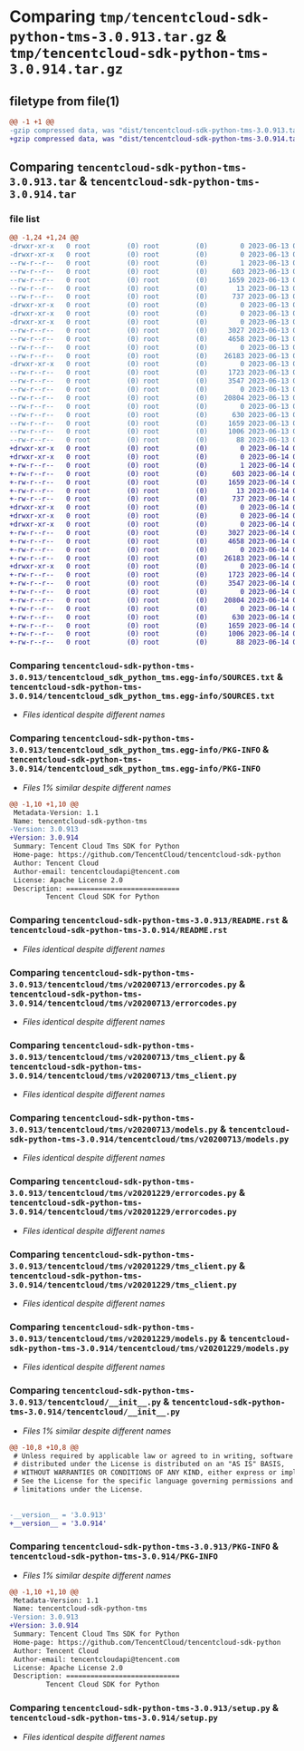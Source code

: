# Comparing `tmp/tencentcloud-sdk-python-tms-3.0.913.tar.gz` & `tmp/tencentcloud-sdk-python-tms-3.0.914.tar.gz`

## filetype from file(1)

```diff
@@ -1 +1 @@
-gzip compressed data, was "dist/tencentcloud-sdk-python-tms-3.0.913.tar", last modified: Tue Jun 13 02:27:49 2023, max compression
+gzip compressed data, was "dist/tencentcloud-sdk-python-tms-3.0.914.tar", last modified: Wed Jun 14 00:37:00 2023, max compression
```

## Comparing `tencentcloud-sdk-python-tms-3.0.913.tar` & `tencentcloud-sdk-python-tms-3.0.914.tar`

### file list

```diff
@@ -1,24 +1,24 @@
-drwxr-xr-x   0 root         (0) root         (0)        0 2023-06-13 02:27:49.000000 tencentcloud-sdk-python-tms-3.0.913/
-drwxr-xr-x   0 root         (0) root         (0)        0 2023-06-13 02:27:49.000000 tencentcloud-sdk-python-tms-3.0.913/tencentcloud_sdk_python_tms.egg-info/
--rw-r--r--   0 root         (0) root         (0)        1 2023-06-13 02:27:49.000000 tencentcloud-sdk-python-tms-3.0.913/tencentcloud_sdk_python_tms.egg-info/dependency_links.txt
--rw-r--r--   0 root         (0) root         (0)      603 2023-06-13 02:27:49.000000 tencentcloud-sdk-python-tms-3.0.913/tencentcloud_sdk_python_tms.egg-info/SOURCES.txt
--rw-r--r--   0 root         (0) root         (0)     1659 2023-06-13 02:27:49.000000 tencentcloud-sdk-python-tms-3.0.913/tencentcloud_sdk_python_tms.egg-info/PKG-INFO
--rw-r--r--   0 root         (0) root         (0)       13 2023-06-13 02:27:49.000000 tencentcloud-sdk-python-tms-3.0.913/tencentcloud_sdk_python_tms.egg-info/top_level.txt
--rw-r--r--   0 root         (0) root         (0)      737 2023-06-13 02:27:49.000000 tencentcloud-sdk-python-tms-3.0.913/README.rst
-drwxr-xr-x   0 root         (0) root         (0)        0 2023-06-13 02:27:49.000000 tencentcloud-sdk-python-tms-3.0.913/tencentcloud/
-drwxr-xr-x   0 root         (0) root         (0)        0 2023-06-13 02:27:49.000000 tencentcloud-sdk-python-tms-3.0.913/tencentcloud/tms/
-drwxr-xr-x   0 root         (0) root         (0)        0 2023-06-13 02:27:49.000000 tencentcloud-sdk-python-tms-3.0.913/tencentcloud/tms/v20200713/
--rw-r--r--   0 root         (0) root         (0)     3027 2023-06-13 02:27:49.000000 tencentcloud-sdk-python-tms-3.0.913/tencentcloud/tms/v20200713/errorcodes.py
--rw-r--r--   0 root         (0) root         (0)     4658 2023-06-13 02:27:49.000000 tencentcloud-sdk-python-tms-3.0.913/tencentcloud/tms/v20200713/tms_client.py
--rw-r--r--   0 root         (0) root         (0)        0 2023-06-13 02:27:49.000000 tencentcloud-sdk-python-tms-3.0.913/tencentcloud/tms/v20200713/__init__.py
--rw-r--r--   0 root         (0) root         (0)    26183 2023-06-13 02:27:49.000000 tencentcloud-sdk-python-tms-3.0.913/tencentcloud/tms/v20200713/models.py
-drwxr-xr-x   0 root         (0) root         (0)        0 2023-06-13 02:27:49.000000 tencentcloud-sdk-python-tms-3.0.913/tencentcloud/tms/v20201229/
--rw-r--r--   0 root         (0) root         (0)     1723 2023-06-13 02:27:49.000000 tencentcloud-sdk-python-tms-3.0.913/tencentcloud/tms/v20201229/errorcodes.py
--rw-r--r--   0 root         (0) root         (0)     3547 2023-06-13 02:27:49.000000 tencentcloud-sdk-python-tms-3.0.913/tencentcloud/tms/v20201229/tms_client.py
--rw-r--r--   0 root         (0) root         (0)        0 2023-06-13 02:27:49.000000 tencentcloud-sdk-python-tms-3.0.913/tencentcloud/tms/v20201229/__init__.py
--rw-r--r--   0 root         (0) root         (0)    20804 2023-06-13 02:27:49.000000 tencentcloud-sdk-python-tms-3.0.913/tencentcloud/tms/v20201229/models.py
--rw-r--r--   0 root         (0) root         (0)        0 2023-06-13 02:27:49.000000 tencentcloud-sdk-python-tms-3.0.913/tencentcloud/tms/__init__.py
--rw-r--r--   0 root         (0) root         (0)      630 2023-06-13 02:27:49.000000 tencentcloud-sdk-python-tms-3.0.913/tencentcloud/__init__.py
--rw-r--r--   0 root         (0) root         (0)     1659 2023-06-13 02:27:49.000000 tencentcloud-sdk-python-tms-3.0.913/PKG-INFO
--rw-r--r--   0 root         (0) root         (0)     1006 2023-06-13 02:27:49.000000 tencentcloud-sdk-python-tms-3.0.913/setup.py
--rw-r--r--   0 root         (0) root         (0)       88 2023-06-13 02:27:49.000000 tencentcloud-sdk-python-tms-3.0.913/setup.cfg
+drwxr-xr-x   0 root         (0) root         (0)        0 2023-06-14 00:37:00.000000 tencentcloud-sdk-python-tms-3.0.914/
+drwxr-xr-x   0 root         (0) root         (0)        0 2023-06-14 00:37:00.000000 tencentcloud-sdk-python-tms-3.0.914/tencentcloud_sdk_python_tms.egg-info/
+-rw-r--r--   0 root         (0) root         (0)        1 2023-06-14 00:37:00.000000 tencentcloud-sdk-python-tms-3.0.914/tencentcloud_sdk_python_tms.egg-info/dependency_links.txt
+-rw-r--r--   0 root         (0) root         (0)      603 2023-06-14 00:37:00.000000 tencentcloud-sdk-python-tms-3.0.914/tencentcloud_sdk_python_tms.egg-info/SOURCES.txt
+-rw-r--r--   0 root         (0) root         (0)     1659 2023-06-14 00:37:00.000000 tencentcloud-sdk-python-tms-3.0.914/tencentcloud_sdk_python_tms.egg-info/PKG-INFO
+-rw-r--r--   0 root         (0) root         (0)       13 2023-06-14 00:37:00.000000 tencentcloud-sdk-python-tms-3.0.914/tencentcloud_sdk_python_tms.egg-info/top_level.txt
+-rw-r--r--   0 root         (0) root         (0)      737 2023-06-14 00:37:00.000000 tencentcloud-sdk-python-tms-3.0.914/README.rst
+drwxr-xr-x   0 root         (0) root         (0)        0 2023-06-14 00:37:00.000000 tencentcloud-sdk-python-tms-3.0.914/tencentcloud/
+drwxr-xr-x   0 root         (0) root         (0)        0 2023-06-14 00:37:00.000000 tencentcloud-sdk-python-tms-3.0.914/tencentcloud/tms/
+drwxr-xr-x   0 root         (0) root         (0)        0 2023-06-14 00:37:00.000000 tencentcloud-sdk-python-tms-3.0.914/tencentcloud/tms/v20200713/
+-rw-r--r--   0 root         (0) root         (0)     3027 2023-06-14 00:37:00.000000 tencentcloud-sdk-python-tms-3.0.914/tencentcloud/tms/v20200713/errorcodes.py
+-rw-r--r--   0 root         (0) root         (0)     4658 2023-06-14 00:37:00.000000 tencentcloud-sdk-python-tms-3.0.914/tencentcloud/tms/v20200713/tms_client.py
+-rw-r--r--   0 root         (0) root         (0)        0 2023-06-14 00:37:00.000000 tencentcloud-sdk-python-tms-3.0.914/tencentcloud/tms/v20200713/__init__.py
+-rw-r--r--   0 root         (0) root         (0)    26183 2023-06-14 00:37:00.000000 tencentcloud-sdk-python-tms-3.0.914/tencentcloud/tms/v20200713/models.py
+drwxr-xr-x   0 root         (0) root         (0)        0 2023-06-14 00:37:00.000000 tencentcloud-sdk-python-tms-3.0.914/tencentcloud/tms/v20201229/
+-rw-r--r--   0 root         (0) root         (0)     1723 2023-06-14 00:37:00.000000 tencentcloud-sdk-python-tms-3.0.914/tencentcloud/tms/v20201229/errorcodes.py
+-rw-r--r--   0 root         (0) root         (0)     3547 2023-06-14 00:37:00.000000 tencentcloud-sdk-python-tms-3.0.914/tencentcloud/tms/v20201229/tms_client.py
+-rw-r--r--   0 root         (0) root         (0)        0 2023-06-14 00:37:00.000000 tencentcloud-sdk-python-tms-3.0.914/tencentcloud/tms/v20201229/__init__.py
+-rw-r--r--   0 root         (0) root         (0)    20804 2023-06-14 00:37:00.000000 tencentcloud-sdk-python-tms-3.0.914/tencentcloud/tms/v20201229/models.py
+-rw-r--r--   0 root         (0) root         (0)        0 2023-06-14 00:37:00.000000 tencentcloud-sdk-python-tms-3.0.914/tencentcloud/tms/__init__.py
+-rw-r--r--   0 root         (0) root         (0)      630 2023-06-14 00:37:00.000000 tencentcloud-sdk-python-tms-3.0.914/tencentcloud/__init__.py
+-rw-r--r--   0 root         (0) root         (0)     1659 2023-06-14 00:37:00.000000 tencentcloud-sdk-python-tms-3.0.914/PKG-INFO
+-rw-r--r--   0 root         (0) root         (0)     1006 2023-06-14 00:37:00.000000 tencentcloud-sdk-python-tms-3.0.914/setup.py
+-rw-r--r--   0 root         (0) root         (0)       88 2023-06-14 00:37:00.000000 tencentcloud-sdk-python-tms-3.0.914/setup.cfg
```

### Comparing `tencentcloud-sdk-python-tms-3.0.913/tencentcloud_sdk_python_tms.egg-info/SOURCES.txt` & `tencentcloud-sdk-python-tms-3.0.914/tencentcloud_sdk_python_tms.egg-info/SOURCES.txt`

 * *Files identical despite different names*

### Comparing `tencentcloud-sdk-python-tms-3.0.913/tencentcloud_sdk_python_tms.egg-info/PKG-INFO` & `tencentcloud-sdk-python-tms-3.0.914/tencentcloud_sdk_python_tms.egg-info/PKG-INFO`

 * *Files 1% similar despite different names*

```diff
@@ -1,10 +1,10 @@
 Metadata-Version: 1.1
 Name: tencentcloud-sdk-python-tms
-Version: 3.0.913
+Version: 3.0.914
 Summary: Tencent Cloud Tms SDK for Python
 Home-page: https://github.com/TencentCloud/tencentcloud-sdk-python
 Author: Tencent Cloud
 Author-email: tencentcloudapi@tencent.com
 License: Apache License 2.0
 Description: ============================
         Tencent Cloud SDK for Python
```

### Comparing `tencentcloud-sdk-python-tms-3.0.913/README.rst` & `tencentcloud-sdk-python-tms-3.0.914/README.rst`

 * *Files identical despite different names*

### Comparing `tencentcloud-sdk-python-tms-3.0.913/tencentcloud/tms/v20200713/errorcodes.py` & `tencentcloud-sdk-python-tms-3.0.914/tencentcloud/tms/v20200713/errorcodes.py`

 * *Files identical despite different names*

### Comparing `tencentcloud-sdk-python-tms-3.0.913/tencentcloud/tms/v20200713/tms_client.py` & `tencentcloud-sdk-python-tms-3.0.914/tencentcloud/tms/v20200713/tms_client.py`

 * *Files identical despite different names*

### Comparing `tencentcloud-sdk-python-tms-3.0.913/tencentcloud/tms/v20200713/models.py` & `tencentcloud-sdk-python-tms-3.0.914/tencentcloud/tms/v20200713/models.py`

 * *Files identical despite different names*

### Comparing `tencentcloud-sdk-python-tms-3.0.913/tencentcloud/tms/v20201229/errorcodes.py` & `tencentcloud-sdk-python-tms-3.0.914/tencentcloud/tms/v20201229/errorcodes.py`

 * *Files identical despite different names*

### Comparing `tencentcloud-sdk-python-tms-3.0.913/tencentcloud/tms/v20201229/tms_client.py` & `tencentcloud-sdk-python-tms-3.0.914/tencentcloud/tms/v20201229/tms_client.py`

 * *Files identical despite different names*

### Comparing `tencentcloud-sdk-python-tms-3.0.913/tencentcloud/tms/v20201229/models.py` & `tencentcloud-sdk-python-tms-3.0.914/tencentcloud/tms/v20201229/models.py`

 * *Files identical despite different names*

### Comparing `tencentcloud-sdk-python-tms-3.0.913/tencentcloud/__init__.py` & `tencentcloud-sdk-python-tms-3.0.914/tencentcloud/__init__.py`

 * *Files 1% similar despite different names*

```diff
@@ -10,8 +10,8 @@
 # Unless required by applicable law or agreed to in writing, software
 # distributed under the License is distributed on an "AS IS" BASIS,
 # WITHOUT WARRANTIES OR CONDITIONS OF ANY KIND, either express or implied.
 # See the License for the specific language governing permissions and
 # limitations under the License.
 
 
-__version__ = '3.0.913'
+__version__ = '3.0.914'
```

### Comparing `tencentcloud-sdk-python-tms-3.0.913/PKG-INFO` & `tencentcloud-sdk-python-tms-3.0.914/PKG-INFO`

 * *Files 1% similar despite different names*

```diff
@@ -1,10 +1,10 @@
 Metadata-Version: 1.1
 Name: tencentcloud-sdk-python-tms
-Version: 3.0.913
+Version: 3.0.914
 Summary: Tencent Cloud Tms SDK for Python
 Home-page: https://github.com/TencentCloud/tencentcloud-sdk-python
 Author: Tencent Cloud
 Author-email: tencentcloudapi@tencent.com
 License: Apache License 2.0
 Description: ============================
         Tencent Cloud SDK for Python
```

### Comparing `tencentcloud-sdk-python-tms-3.0.913/setup.py` & `tencentcloud-sdk-python-tms-3.0.914/setup.py`

 * *Files identical despite different names*

